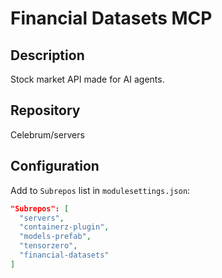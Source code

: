 # Financial Datasets MCP

## Description

Stock market API made for AI agents.

## Repository

Celebrum/servers

## Configuration

Add to `Subrepos` list in `modulesettings.json`:

```json
"Subrepos": [
  "servers",
  "containerz-plugin",
  "models-prefab",
  "tensorzero",
  "financial-datasets"
]
```
